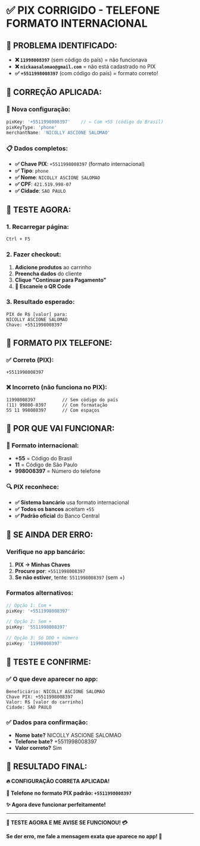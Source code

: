 # ✅ PIX CORRIGIDO - TELEFONE FORMATO INTERNACIONAL

## 🎯 **PROBLEMA IDENTIFICADO:**
- **❌ `11998008397`** (sem código do país) = não funcionava
- **❌ `nickaasalomao@gmail.com`** = não está cadastrado no PIX
- **✅ `+5511998008397`** (com código do país) = formato correto!

## 🔧 **CORREÇÃO APLICADA:**

### **📱 Nova configuração:**
```typescript
pixKey: '+5511998008397'    // ← Com +55 (código do Brasil)
pixKeyType: 'phone'
merchantName: 'NICOLLY ASCIONE SALOMAO'
```

### **📋 Dados completos:**
- **✅ Chave PIX**: `+5511998008397` (formato internacional)
- **✅ Tipo**: `phone`
- **✅ Nome**: `NICOLLY ASCIONE SALOMAO`
- **✅ CPF**: `421.519.998-07`
- **✅ Cidade**: `SAO PAULO`

## 🧪 **TESTE AGORA:**

### **1. Recarregar página:**
```bash
Ctrl + F5
```

### **2. Fazer checkout:**
1. **Adicione produtos** ao carrinho
2. **Preencha dados** do cliente
3. **Clique "Continuar para Pagamento"**
4. **📱 Escaneie o QR Code**

### **3. Resultado esperado:**
```
PIX de R$ [valor] para:
NICOLLY ASCIONE SALOMAO
Chave: +5511998008397
```

## 📱 **FORMATO PIX TELEFONE:**

### **✅ Correto (PIX):**
```
+5511998008397
```

### **❌ Incorreto (não funciona no PIX):**
```
11998008397          // Sem código do país
(11) 99800-8397      // Com formatação
55 11 998008397      // Com espaços
```

## 🎉 **POR QUE VAI FUNCIONAR:**

### **📱 Formato internacional:**
- **+55** = Código do Brasil
- **11** = Código de São Paulo
- **998008397** = Número do telefone

### **🔍 PIX reconhece:**
- **✅ Sistema bancário** usa formato internacional
- **✅ Todos os bancos** aceitam `+55`
- **✅ Padrão oficial** do Banco Central

## 🚨 **SE AINDA DER ERRO:**

### **Verifique no app bancário:**
1. **PIX → Minhas Chaves**
2. **Procure por**: `+5511998008397`
3. **Se não estiver**, tente: `5511998008397` (sem +)

### **Formatos alternativos:**
```typescript
// Opção 1: Com +
pixKey: '+5511998008397'

// Opção 2: Sem +
pixKey: '5511998008397'

// Opção 3: Só DDD + número
pixKey: '11998008397'
```

## 🎯 **TESTE E CONFIRME:**

### **✅ O que deve aparecer no app:**
```
Beneficiário: NICOLLY ASCIONE SALOMAO
Chave PIX: +5511998008397
Valor: R$ [valor do carrinho]
Cidade: SAO PAULO
```

### **✅ Dados para confirmação:**
- **Nome bate?** NICOLLY ASCIONE SALOMAO
- **Telefone bate?** +5511998008397
- **Valor correto?** Sim

## 🚀 **RESULTADO FINAL:**

**🔥 CONFIGURAÇÃO CORRETA APLICADA!**

**📱 Telefone no formato PIX padrão: `+5511998008397`**

**✨ Agora deve funcionar perfeitamente!**

---

**🧪 TESTE AGORA E ME AVISE SE FUNCIONOU! 💳**

**Se der erro, me fale a mensagem exata que aparece no app! 🚀**
